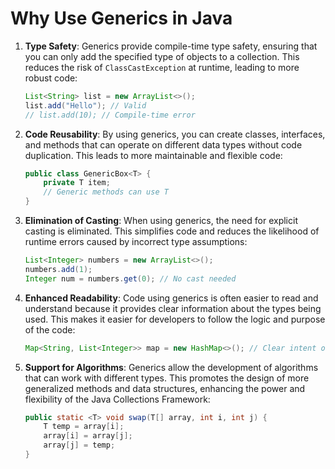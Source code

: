 
# Why Use Generics in Java

1. **Type Safety**: Generics provide compile-time type safety, ensuring that you can only add the specified type of objects to a collection. This reduces the risk of `ClassCastException` at runtime, leading to more robust code:
   ```java
   List<String> list = new ArrayList<>();
   list.add("Hello"); // Valid
   // list.add(10); // Compile-time error
   ```

2. **Code Reusability**: By using generics, you can create classes, interfaces, and methods that can operate on different data types without code duplication. This leads to more maintainable and flexible code:
   ```java
   public class GenericBox<T> {
       private T item;
       // Generic methods can use T
   }
   ```

3. **Elimination of Casting**: When using generics, the need for explicit casting is eliminated. This simplifies code and reduces the likelihood of runtime errors caused by incorrect type assumptions:
   ```java
   List<Integer> numbers = new ArrayList<>();
   numbers.add(1);
   Integer num = numbers.get(0); // No cast needed
   ```

4. **Enhanced Readability**: Code using generics is often easier to read and understand because it provides clear information about the types being used. This makes it easier for developers to follow the logic and purpose of the code:
   ```java
   Map<String, List<Integer>> map = new HashMap<>(); // Clear intent of types used
   ```

5. **Support for Algorithms**: Generics allow the development of algorithms that can work with different types. This promotes the design of more generalized methods and data structures, enhancing the power and flexibility of the Java Collections Framework:
   ```java
   public static <T> void swap(T[] array, int i, int j) {
       T temp = array[i];
       array[i] = array[j];
       array[j] = temp;
   }
   ```
